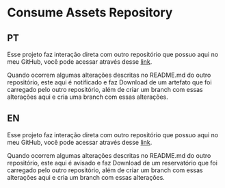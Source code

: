 # Consume Assets Repository

## PT

Esse projeto faz interação direta com outro repositório que possuo aqui no meu GitHub, você pode acessar através desse [link](https://github.com/guilhermeqmaia/assets_repository).

Quando ocorrem algumas alterações descritas no README.md do outro repositório, este aqui é notificado e faz Download de um artefato que foi carregado pelo outro repositório, além de criar um branch com essas alterações aqui e cria uma branch com essas alterações.

## EN

Esse projeto faz interação direta com outro repositório que possuo aqui no meu GitHub, você pode acessar através desse [link](https://github.com/guilhermeqmaia/assets_repository).

Quando ocorrem algumas alterações descritas no README.md do outro repositório, este aqui é avisado e faz Download de um reservatório que foi carregado pelo outro repositório, além de criar um branch com essas alterações aqui e cria um branch com essas alterações.
